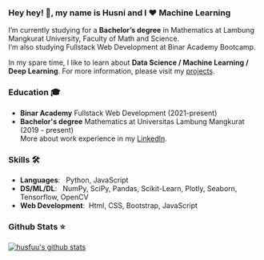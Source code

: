  ### Hey hey! 👋,  my name is Husni and I ❤️ Machine Learning
I’m currently studying for a **Bachelor’s degree** in Mathematics at Lambung Mangkurat University, Faculty of Math and Science.<br>
I’m also studying Fullstack Web Development at Binar Academy Bootcamp.

In my spare time, I like to learn about **Data Science / Machine Learning / Deep Learning**. For more information, please visit my [projects](https://github.com/husfuu/Machine-Learning-Playground-Projects).

### Education 🎓
- **Binar Academy** Fullstack Web Development (2021-present)
- **Bachelor's degree** Mathematics at Universitas Lambung Mangkurat (2019 - present)<br>
More about work experience in my [LinkedIn](https://www.linkedin.com/in/muhammad-husni-nur-fadillah/).<br>

### Skills 🛠️
- **Languages**: &nbsp; Python, JavaScript
- **DS/ML/DL**: &nbsp;  NumPy, SciPy, Pandas, Scikit-Learn, Plotly, Seaborn, Tensorflow, OpenCV
- **Web Development**:&nbsp; Html, CSS, Bootstrap, JavaScript


### Github Stats ⭐
[![husfuu's github stats](https://github-readme-stats.vercel.app/api?username=husfuu&show_icons=true&theme=tokyonight)](https://github.com/anuraghazra/github-readme-stats)
